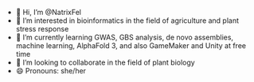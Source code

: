 - 👋 Hi, I’m @NatrixFel
- 👀 I’m interested in bioinformatics in the field of agriculture and plant stress response
- 🌱 I’m currently learning GWAS, GBS analysis, de novo assemblies, machine learning, AlphaFold 3, and also GameMaker and Unity at free time
- 💞️ I’m looking to collaborate in the field of plant biology
- 😄 Pronouns: she/her

<!---
NatrixFel/NatrixFel is a ✨ special ✨ repository because its `README.md` (this file) appears on your GitHub profile.
You can click the Preview link to take a look at your changes.
--->
